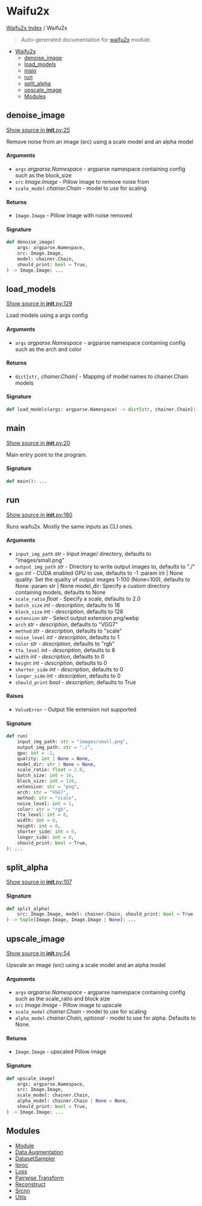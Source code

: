 # Waifu2x

[Waifu2x Index](../README.md#waifu2x-index) /
Waifu2x

> Auto-generated documentation for [waifu2x](../../../waifu2x/__init__.py) module.

- [Waifu2x](#waifu2x)
  - [denoise_image](#denoise_image)
  - [load_models](#load_models)
  - [main](#main)
  - [run](#run)
  - [split_alpha](#split_alpha)
  - [upscale_image](#upscale_image)
  - [Modules](#modules)

## denoise_image

[Show source in __init__.py:25](../../../waifu2x/__init__.py#L25)

Remove noise from an image (src) using a scale model and an alpha model

#### Arguments

- `args` *argparse.Namespace* - argparse namespace containing config such as the block_size
- `src` *Image.Image* - Pillow image to remove noise from
- `scale_model` *chainer.Chain* - model to use for scaling

#### Returns

- `Image.Image` - Pillow image with noise removed

#### Signature

```python
def denoise_image(
    args: argparse.Namespace,
    src: Image.Image,
    model: chainer.Chain,
    should_print: bool = True,
) -> Image.Image: ...
```



## load_models

[Show source in __init__.py:129](../../../waifu2x/__init__.py#L129)

Load models using a args config

#### Arguments

- `args` *argparse.Namespace* - argparse namespace containing config such as the arch and color

#### Returns

- `dict[str,` *chainer.Chain]* - Mapping of model names to chainer.Chain models

#### Signature

```python
def load_models(args: argparse.Namespace) -> dict[str, chainer.Chain]: ...
```



## main

[Show source in __init__.py:20](../../../waifu2x/__init__.py#L20)

Main entry point to the program.

#### Signature

```python
def main(): ...
```



## run

[Show source in __init__.py:180](../../../waifu2x/__init__.py#L180)

Runs waifu2x. Mostly the same inputs as CLI ones.

#### Arguments

- `input_img_path` *str* - Input image/ directory, defaults to "images/small.png"
- `output_img_path` *str* - Directory to write output images to, defaults to "./"
- `gpu` *int* - CUDA enabled GPU to use, defaults to -1
:param int | None quality: Set the quality of output images 1-100 (None=100), defaults to None
:param str | None model_dir: Specify a custom directory containing models, defaults to None
- `scale_ratio` *float* - Specify a scale, defaults to 2.0
- `batch_size` *int* - _description_, defaults to 16
- `block_size` *int* - _description_, defaults to 128
- `extension` *str* - Select output extension png/webp
- `arch` *str* - _description_, defaults to "VGG7"
- `method` *str* - _description_, defaults to "scale"
- `noise_level` *int* - _description_, defaults to 1
- `color` *str* - _description_, defaults to "rgb"
- `tta_level` *int* - _description_, defaults to 8
- `width` *int* - _description_, defaults to 0
- `height` *int* - _description_, defaults to 0
- `shorter_side` *int* - _description_, defaults to 0
- `longer_side` *int* - _description_, defaults to 0
- `should_print` *bool* - _description_, defaults to True

#### Raises

- `ValueError` -  Output file extension not supported

#### Signature

```python
def run(
    input_img_path: str = "images/small.png",
    output_img_path: str = "./",
    gpu: int = -1,
    quality: int | None = None,
    model_dir: str | None = None,
    scale_ratio: float = 2.0,
    batch_size: int = 16,
    block_size: int = 128,
    extension: str = "png",
    arch: str = "VGG7",
    method: str = "scale",
    noise_level: int = 1,
    color: str = "rgb",
    tta_level: int = 8,
    width: int = 0,
    height: int = 0,
    shorter_side: int = 0,
    longer_side: int = 0,
    should_print: bool = True,
): ...
```



## split_alpha

[Show source in __init__.py:107](../../../waifu2x/__init__.py#L107)

#### Signature

```python
def split_alpha(
    src: Image.Image, model: chainer.Chain, should_print: bool = True
) -> tuple[Image.Image, Image.Image | None]: ...
```



## upscale_image

[Show source in __init__.py:54](../../../waifu2x/__init__.py#L54)

Upscale an image (src) using a scale model and an alpha model

#### Arguments

- `args` *argparse.Namespace* - argparse namespace containing config such as the scale_ratio and block size
- `src` *Image.Image* - Pillow image to upscale
- `scale_model` *chainer.Chain* - model to use for scaling
- `alpha_model` *chainer.Chain, optional* - model to use for alpha. Defaults to None.

#### Returns

- `Image.Image` - upscaled Pillow image

#### Signature

```python
def upscale_image(
    args: argparse.Namespace,
    src: Image.Image,
    scale_model: chainer.Chain,
    alpha_model: chainer.Chain | None = None,
    should_print: bool = True,
) -> Image.Image: ...
```



## Modules

- [Module](./module.md)
- [Data Augmentation](./data_augmentation.md)
- [DatasetSampler](./dataset_sampler.md)
- [Iproc](./iproc.md)
- [Loss](loss/index.md)
- [Pairwise Transform](./pairwise_transform.md)
- [Reconstruct](./reconstruct.md)
- [Srcnn](./srcnn.md)
- [Utils](./utils.md)
